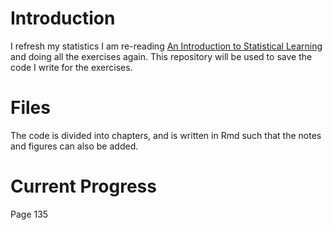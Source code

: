 # Introduction
I refresh my statistics I am re-reading [An Introduction to Statistical Learning](https://www.statlearning.com/) and doing all the exercises again. This repository will be used to save the code I write for the exercises.

# Files
The code is divided into chapters, and is written in Rmd such that the notes and figures can also be added.

# Current Progress
Page 135
